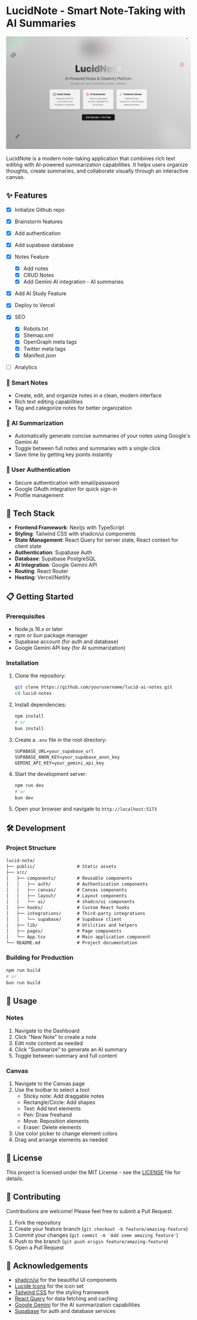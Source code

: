 # LucidNote - Smart Note-Taking with AI Summaries

![LucidNote Logo](./public/placeholder.png)

LucidNote is a modern note-taking application that combines rich text editing with AI-powered summarization capabilities. It helps users organize thoughts, create summaries, and collaborate visually through an interactive canvas.

## ✨ Features
- [x] Initialize Github repo
- [x] Brainstorm features
- [x] Add authentication
- [x] Add supabase database
- [x] Notes Feature 
    - [x] Add notes
    - [x] CRUD Notes
    - [x] Add Gemini AI integration - AI summaries
- [x] Add AI Study Feature
- [x] Deploy to Vercel
- [x] SEO
   - [x] Robots.txt
   - [x] Sitemap.xml
   - [x] OpenGraph meta tags
   - [x] Twitter meta tags
   - [x] Manifest.json
- [ ] Analytics


### 📝 Smart Notes
- Create, edit, and organize notes in a clean, modern interface
- Rich text editing capabilities
- Tag and categorize notes for better organization

### 🧠 AI Summarization
- Automatically generate concise summaries of your notes using Google's Gemini AI
- Toggle between full notes and summaries with a single click
- Save time by getting key points instantly

### 👤 User Authentication
- Secure authentication with email/password
- Google OAuth integration for quick sign-in
- Profile management

## 🚀 Tech Stack

- **Frontend Framework**: Nextjs with TypeScript
- **Styling**: Tailwind CSS with shadcn/ui components
- **State Management**: React Query for server state, React context for client state
- **Authentication**: Supabase Auth
- **Database**: Supabase PostgreSQL
- **AI Integration**: Google Gemini API
- **Routing**: React Router
- **Hosting**: Vercel/Netlify

## 📋 Getting Started

### Prerequisites

- Node.js 16.x or later
- npm or bun package manager
- Supabase account (for auth and database)
- Google Gemini API key (for AI summarization)

### Installation

1. Clone the repository:
   ```bash
   git clone https://github.com/yourusername/lucid-ai-notes.git
   cd lucid-notes
   ```

2. Install dependencies:
   ```bash
   npm install
   # or
   bun install
   ```

3. Create a `.env` file in the root directory:
   ```env
   SUPABASE_URL=your_supabase_url
   SUPABASE_ANON_KEY=your_supabase_anon_key
   GEMINI_API_KEY=your_gemini_api_key
   ```

4. Start the development server:
   ```bash
   npm run dev
   # or
   bun dev
   ```

5. Open your browser and navigate to `http://localhost:5173`

## 🛠️ Development

### Project Structure

```
lucid-note/
├── public/                # Static assets
├── src/
│   ├── components/        # Reusable components
│   │   ├── auth/          # Authentication components
│   │   ├── canvas/        # Canvas components
│   │   ├── layout/        # Layout components
│   │   └── ui/            # shadcn/ui components
│   ├── hooks/             # Custom React hooks
│   ├── integrations/      # Third-party integrations
│   │   └── supabase/      # Supabase client
│   ├── lib/               # Utilities and helpers
│   ├── pages/             # Page components
│   └── App.tsx            # Main application component
└── README.md              # Project documentation
```

### Building for Production

```bash
npm run build
# or
bun run build
```

## 📱 Usage

### Notes

1. Navigate to the Dashboard
2. Click "New Note" to create a note
3. Edit note content as needed
4. Click "Summarize" to generate an AI summary
5. Toggle between summary and full content

### Canvas

1. Navigate to the Canvas page
2. Use the toolbar to select a tool:
   - Sticky note: Add draggable notes
   - Rectangle/Circle: Add shapes
   - Text: Add text elements
   - Pen: Draw freehand
   - Move: Reposition elements
   - Eraser: Delete elements
3. Use color picker to change element colors
4. Drag and arrange elements as needed

## 📄 License

This project is licensed under the MIT License - see the [LICENSE](LICENSE) file for details.

## 🤝 Contributing

Contributions are welcome! Please feel free to submit a Pull Request.

1. Fork the repository
2. Create your feature branch (`git checkout -b feature/amazing-feature`)
3. Commit your changes (`git commit -m 'Add some amazing feature'`)
4. Push to the branch (`git push origin feature/amazing-feature`)
5. Open a Pull Request

## 🙏 Acknowledgements

- [shadcn/ui](https://ui.shadcn.com/) for the beautiful UI components
- [Lucide Icons](https://lucide.dev/) for the icon set
- [Tailwind CSS](https://tailwindcss.com/) for the styling framework
- [React Query](https://tanstack.com/query/latest) for data fetching and caching
- [Google Gemini](https://ai.google.dev/) for the AI summarization capabilities
- [Supabase](https://supabase.com/) for auth and database services